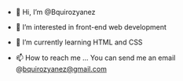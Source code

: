 - 👋 Hi, I’m @Bquirozyanez
- 👀 I’m interested in front-end web development
- 🌱 I’m currently learning HTML and CSS

- 📫 How to reach me ... You can send me an email @bquirozyanez@gmail.com

<!---
Bquirozyanez/Bquirozyanez is a ✨ special ✨ repository because its `README.md` (this file) appears on your GitHub profile.
You can click the Preview link to take a look at your changes.
--->
